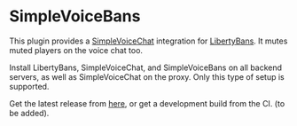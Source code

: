 # SimpleVoiceBans

This plugin provides a [SimpleVoiceChat](https://github.com/henkelmax/simple-voice-chat) integration for [LibertyBans](https://github.com/A248/LibertyBans/). It mutes muted players on the voice chat too.

Install LibertyBans, SimpleVoiceChat, and SimpleVoiceBans on all backend servers, as well as SimpleVoiceChat on the proxy.
Only this type of setup is supported.


Get the latest release from [here](https://github.com/KoxSosen/SimpleVoiceBans/releases), or get a development build from the CI. (to be added).
